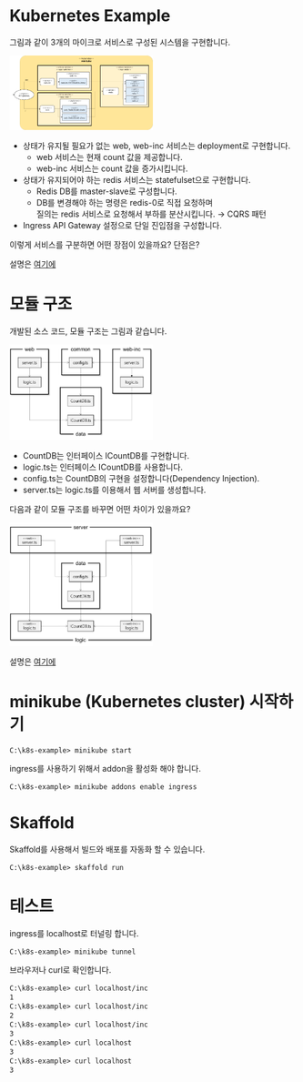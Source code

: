 # Kubernetes Example
그림과 같이 3개의 마이크로 서비스로 구성된 시스템을 구현합니다.<p>
<img src="https://github.com/bosornd/k8s-example/raw/main/images/deployment.png" width=50% />
* 상태가 유지될 필요가 없는 web, web-inc 서비스는 deployment로 구현합니다.
  - web 서비스는 현재 count 값을 제공합니다.
  - web-inc 서비스는 count 값을 증가시킵니다.
* 상태가 유지되어야 하는 redis 서비스는 statefulset으로 구현합니다.
  - Redis DB를 master-slave로 구성합니다.
  - DB를 변경해야 하는 명령은 redis-0로 직접 요청하며<br>
  질의는 redis 서비스로 요청해서 부하를 분산시킵니다. &rarr; CQRS 패턴 
* Ingress API Gateway 설정으로 단일 진입점을 구성합니다.

이렇게 서비스를 구분하면 어떤 장점이 있을까요? 단점은?<p>
설명은 [여기에](https://k8s.bosornd.com/kubernetes/kubernetes-and-beyond/)

# 모듈 구조
개발된 소스 코드, 모듈 구조는 그림과 같습니다.<p>
<img src="https://github.com/bosornd/k8s-example/raw/main/images/module.png" width=50% />
* CountDB는 인터페이스 ICountDB를 구현합니다.
* logic.ts는 인터페이스 ICountDB를 사용합니다.
* config.ts는 CountDB의 구현을 설정합니다(Dependency Injection).
* server.ts는 logic.ts를 이용해서 웹 서버를 생성합니다.

다음과 같이 모듈 구조를 바꾸면 어떤 차이가 있을까요?<p>
<img src="https://github.com/bosornd/k8s-example/raw/main/images/module2.png" width=50% /><p>
설명은 [여기에](https://k8s.bosornd.com/kubernetes/kubernetes-and-beyond/)<p>

# minikube (Kubernetes cluster) 시작하기
```
C:\k8s-example> minikube start
```

ingress를 사용하기 위해서 addon을 활성화 해야 합니다.
```
C:\k8s-example> minikube addons enable ingress
```

# Skaffold
Skaffold를 사용해서 빌드와 배포를 자동화 할 수 있습니다.
```
C:\k8s-example> skaffold run
```

# 테스트
ingress를 localhost로 터널링 합니다.
```
C:\k8s-example> minikube tunnel
```

브라우저나 curl로 확인합니다.
```
C:\k8s-example> curl localhost/inc
1
C:\k8s-example> curl localhost/inc
2
C:\k8s-example> curl localhost/inc
3
C:\k8s-example> curl localhost
3
C:\k8s-example> curl localhost
3
```
